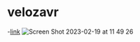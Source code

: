 # velozavr

-[link](https://bogdanlarionov.github.io/velozavr/)
![Screen Shot 2023-02-19 at 11 49 26](https://user-images.githubusercontent.com/66039986/219943386-126d742e-58bb-4ce1-8604-709334f1d0b6.png)
